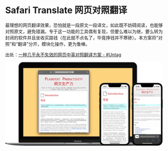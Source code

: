 # Safari Translate 网页对照翻译

最理想的网页翻译效果，恐怕就是一段原文一段译文，如此既不妨碍阅读，也能够对照原文，避免错漏。专于这一功能的工具偶有复现，但要么难以为继，要么转为封闭的软件并且坐收买路钱（在此就不点名了，毕竟挣钱并不寒碜）。本方案将“对照”和“翻译”分开，模块化操作，更为鲁棒。

出处：[一种几乎永不失效的网页中英对照翻译方案 - #Untag](https://utgd.net/article/4991)

![title](img.png)